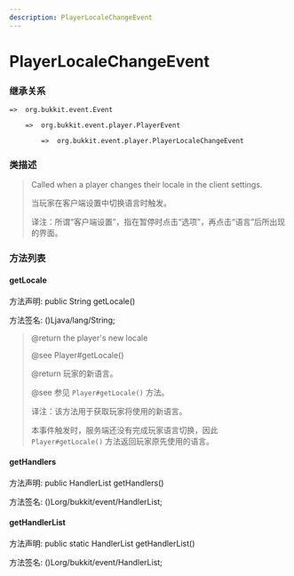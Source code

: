```yaml
---
description: PlayerLocaleChangeEvent
---
```


# PlayerLocaleChangeEvent

### 继承关系

    =>  org.bukkit.event.Event

        =>  org.bukkit.event.player.PlayerEvent

            =>  org.bukkit.event.player.PlayerLocaleChangeEvent

### 类描述

> Called when a player changes their locale in the client settings.
> 
> <p>
> 
> 当玩家在客户端设置中切换语言时触发。
> 
> <p>
> 
> 译注：所谓“客户端设置”，指在暂停时点击“选项”，再点击“语言”后所出现的界面。

### 方法列表

#### getLocale

方法声明: public String getLocale()

方法签名: ()Ljava/lang/String;

> @return the player's new locale
> 
> @see Player#getLocale()
> 
> <p>
> 
> @return 玩家的新语言。
> 
> @see 参见 `Player#getLocale()` 方法。
> 
> <p>
> 
> 译注：该方法用于获取玩家将使用的新语言。
> 
> 本事件触发时，服务端还没有完成玩家语言切换，因此 `Player#getLocale()` 方法返回玩家原先使用的语言。

#### getHandlers

方法声明: public HandlerList getHandlers()

方法签名: ()Lorg/bukkit/event/HandlerList;

#### getHandlerList

方法声明: public static HandlerList getHandlerList()

方法签名: ()Lorg/bukkit/event/HandlerList;